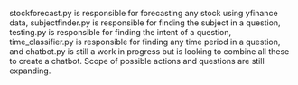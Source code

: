 stockforecast.py is responsible for forecasting any stock using yfinance data, subjectfinder.py is responsible for finding the subject in a question, testing.py is responsible for finding the intent of a question, time_classifier.py is responsible for finding any time period in a question, and chatbot.py is still a work in progress but is looking to combine all these to create a chatbot. 
Scope of possible actions and questions are still expanding.
